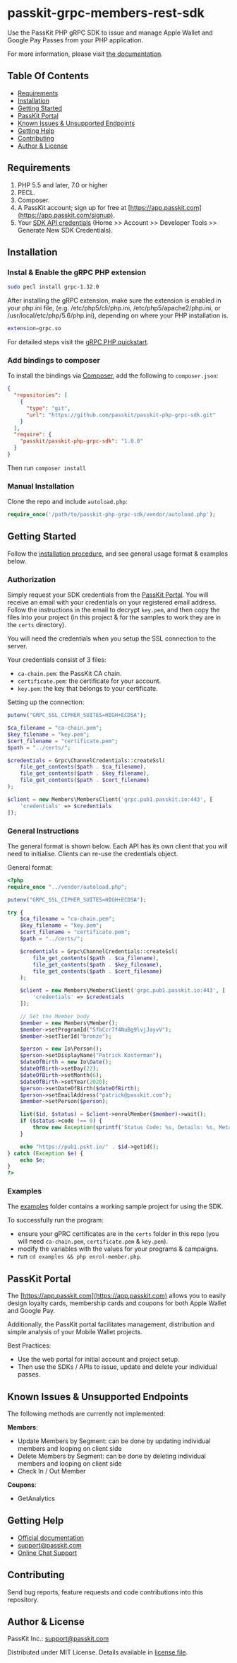 # passkit-grpc-members-rest-sdk
Use the PassKit PHP gRPC SDK to issue and manage Apple Wallet and Google Pay Passes from your PHP application.

For more information, please visit [the documentation](https://docs.passkit.io).

## Table Of Contents
- [Requirements](#requirements)
- [Installation](#installation)
- [Getting Started](#getting-started)
- [PassKit Portal](#passkit-portal)
- [Known Issues & Unsupported Endpoints](#known-issues--unsupported-endpoints)
- [Getting Help](#getting-help)
- [Contributing](#contributing)
- [Author & License](#author--license)

## Requirements
1. PHP 5.5 and later, 7.0 or higher
2. PECL.
3. Composer.
4. A PassKit account; sign up for free at [https://app.passkit.com](https://app.passkit.com/signup).
5. Your [SDK API credentials](https://app.passkit.com/app/account/developer-tools) (Home >> Account >> Developer Tools >> Generate New SDK Credentials).

## Installation

### Instal & Enable the gRPC PHP extension
```bash
sudo pecl install grpc-1.32.0
```

After installing the gRPC extension, make sure the extension is enabled in your php.ini file, (e.g. /etc/php5/cli/php.ini, /etc/php5/apache2/php.ini, or /usr/local/etc/php/5.6/php.ini), depending on where your PHP installation is.
```bash
extension=grpc.so
```

For detailed steps visit the [gRPC PHP quickstart](https://grpc.io/docs/languages/php/quickstart/).

### Add bindings to composer
To install the bindings via [Composer](http://getcomposer.org/), add the following to `composer.json`:

```json
{
  "repositories": [
    {
      "type": "git",
      "url": "https://github.com/passkit/passkit-php-grpc-sdk.git"
    }
  ],
  "require": {
    "passkit/passkit-php-grpc-sdk": "1.0.0"
  }
}
```

Then run `composer install`

### Manual Installation
Clone the repo and include `autoload.php`:

```php
require_once('/path/to/passkit-php-grpc-sdk/vendor/autoload.php');
```

## Getting Started
Follow the [installation procedure](#installation), and see general usage format & examples below.

### Authorization
Simply request your SDK credentials from the [PassKit Portal](https://app.passkit.com/app/account/developer-tools). You will receive an email with your credentials on your registered email address.
Follow the instructions in the email to decrypt `key.pem`, and then copy the files into your project (in this project & for the samples to work they are in the `certs` directory).
 
You will need the credentials when you setup the SSL connection to the server.

Your credentials consist of 3 files:
- `ca-chain.pem`: the PassKit CA chain.
- `certificate.pem`: the certificate for your account.
- `key.pem`: the key that belongs to your certificate.

Setting up the connection:
```php
putenv("GRPC_SSL_CIPHER_SUITES=HIGH+ECDSA");

$ca_filename = "ca-chain.pem";
$key_filename = "key.pem";
$cert_filename = "certificate.pem";
$path = "../certs/";

$credentials = Grpc\ChannelCredentials::createSsl(
    file_get_contents($path . $ca_filename),
    file_get_contents($path . $key_filename),
    file_get_contents($path . $cert_filename)
);

$client = new Members\MembersClient('grpc.pub1.passkit.io:443', [
    'credentials' => $credentials
]);
```

### General Instructions
The general format is shown below. Each API has its own client that you will need to initialise. Clients can re-use the credentials object.

General format:

```php
<?php
require_once "../vendor/autoload.php";

putenv("GRPC_SSL_CIPHER_SUITES=HIGH+ECDSA");

try {
    $ca_filename = "ca-chain.pem";
    $key_filename = "key.pem";
    $cert_filename = "certificate.pem";
    $path = "../certs/";

    $credentials = Grpc\ChannelCredentials::createSsl(
        file_get_contents($path . $ca_filename),
        file_get_contents($path . $key_filename),
        file_get_contents($path . $cert_filename)
    );

    $client = new Members\MembersClient('grpc.pub1.passkit.io:443', [
        'credentials' => $credentials
    ]);

    // Set the Member body
    $member = new Members\Member();
    $member->setProgramId("5fbCcr7f4NuBg9lvjJayvV");
    $member->setTierId("bronze");

    $person = new Io\Person();
    $person->setDisplayName("Patrick Kosterman");
    $dateOfBirth = new Io\Date();
    $dateOfBirth->setDay(22);
    $dateOfBirth->setMonth(6);
    $dateOfBirth->setYear(2020);
    $person->setDateOfBirth($dateOfBirth);
    $person->setEmailAddress("patrick@passkit.com");
    $member->setPerson($person);

    list($id, $status) = $client->enrolMember($member)->wait();
    if ($status->code !== 0) {
        throw new Exception(sprintf('Status Code: %s, Details: %s, Meta: %s', $status->code, $status->details, var_dump($status->metadata)));
    }

    echo "https://pub1.pskt.io/" . $id->getId();
} catch (Exception $e) {
    echo $e;
}
?>
```

### Examples
The [examples](/examples) folder contains a working sample project for using the SDK. 

To successfully run the program:
- ensure your gPRC certificates are in the `certs` folder in this repo (you will need `ca-chain.pem`, `certificate.pem` & `key.pem`).
- modify the variables with the values for your programs & campaigns.
- run `cd examples && php enrol-member.php`.

## PassKit Portal
The [https://app.passkit.com](https://app.passkit.com) allows you to easily design loyalty cards, membership cards and coupons for both Apple Wallet and Google Pay. 

Additionally, the PassKit portal facilitates management, distribution and simple analysis of your Mobile Wallet projects.

Best Practices:
- Use the web portal for initial account and project setup.
- Then use the SDKs / APIs to issue, update and delete your individual passes.

## Known Issues & Unsupported Endpoints
The following methods are currently not implemented:

__Members__:
- Update Members by Segment: can be done by updating individual members and looping on client side
- Delete Members by Segment: can be done by deleting individual members and looping on client side
- Check In / Out Member

__Coupons__:
- GetAnalytics

## Getting Help
- [Official documentation](https://docs.passkit.io/)
- [support@passkit.com](mailto:support@passkit.com)
- [Online Chat Support](https://app.passkit.com/)

## Contributing
Send bug reports, feature requests and code contributions into this repository.

## Author & License
PassKit Inc.: [support@passkit.com](mailto:support@passkit.com)

Distributed under MIT License. Details available in [license file](LICENSE).